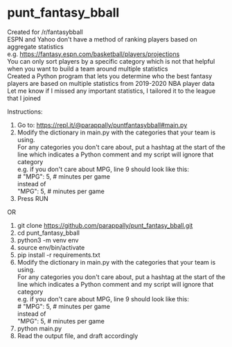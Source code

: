 # punt_fantasy_bball
Created for /r/fantasybball <br>
ESPN and Yahoo don't have a method of ranking players based on aggregate statistics <br>
e.g. https://fantasy.espn.com/basketball/players/projections <br>
You can only sort players by a specific category which is not that helpful when you want to build a team around multiple statistics <br>
Created a Python program that lets you determine who the best fantasy players are based on multiple statistics from 2019-2020 NBA player data <br>
Let me know if I missed any important statistics, I tailored it to the league that I joined <br>

Instructions:

1. Go to: https://repl.it/@parappally/puntfantasybball#main.py
2. Modify the dictionary in main.py with the categories that your team is using. <br>
For any categories you don't care about, put a hashtag at the start of the line which indicates a Python comment and my script will ignore that category <br>
e.g. if you don't care about MPG, line 9 should look like this: <br> # "MPG": 5, # minutes per game <br>
instead of <br>
"MPG": 5, # minutes per game
3. Press RUN <br>

OR

1. git clone https://github.com/parappally/punt_fantasy_bball.git <br>
2. cd punt_fantasy_bball <br>
3. python3 -m venv env <br>
4. source env/bin/activate <br>
5. pip install -r requirements.txt <br>
6. Modify the dictionary in main.py with the categories that your team is using. <br>
For any categories you don't care about, put a hashtag at the start of the line which indicates a Python comment and my script will ignore that category <br>
e.g. if you don't care about MPG, line 9 should look like this: <br> # "MPG": 5, # minutes per game <br>
instead of <br>
"MPG": 5, # minutes per game
7. python main.py <br>
8. Read the output file, and draft accordingly <br>
